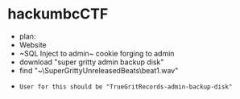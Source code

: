 # hackumbcCTF

- plan:
-   Website
-   ~SQL Inject to admin~ cookie forging to admin
-   download "super gritty admin backup disk"
-   find "~\SuperGrittyUnreleasedBeats\beat1.wav"
-     User for this should be "TrueGritRecords-admin-backup-disk"
